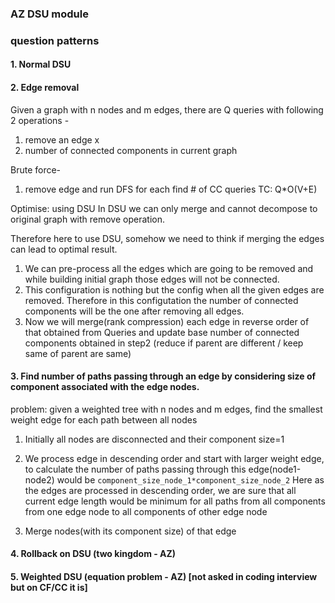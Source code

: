### AZ DSU module

### question patterns

#### 1. Normal DSU

#### 2. Edge removal

Given a graph with n nodes and m edges, there are Q queries with following 2 operations - 
1. remove an edge x
2. number of connected components in current graph

Brute force-
1. remove edge and run DFS for each find # of CC queries TC: Q*O(V+E)

Optimise: using DSU
In DSU we can only merge and cannot decompose to original graph with remove operation.

Therefore here to use DSU, somehow we need to think if merging the edges can lead to optimal result.

1. We can pre-process all the edges which are going to be removed and while building initial graph those edges will not be connected.
2. This configuration is nothing but the config when all the given edges are removed. Therefore in this configutation the number of connected components will be the one after removing all edges.
3. Now we will merge(rank compression) each edge in reverse order of that obtained from Queries and update base number of connected components obtained in step2 (reduce if parent are different / keep same of parent are same) 


#### 3. Find number of paths passing through an edge by considering size of component associated with the edge nodes.

problem: given a weighted tree with n nodes and m edges, find the smallest weight edge for each path between all nodes 

1. Initially all nodes are disconnected and their component size=1

2. We process edge in descending order and start with larger weight edge, to calculate the number of paths passing through this edge(node1-node2) would be `component_size_node_1*component_size_node_2`
Here as the edges are processed in descending order, we are sure that all current edge length would be minimum for all paths from all components from one edge node to all components of other edge node

3. Merge nodes(with its component size) of that edge   

#### 4. Rollback on DSU (two kingdom - AZ)

#### 5. Weighted DSU (equation problem - AZ) [not asked in coding interview but on CF/CC it is]

